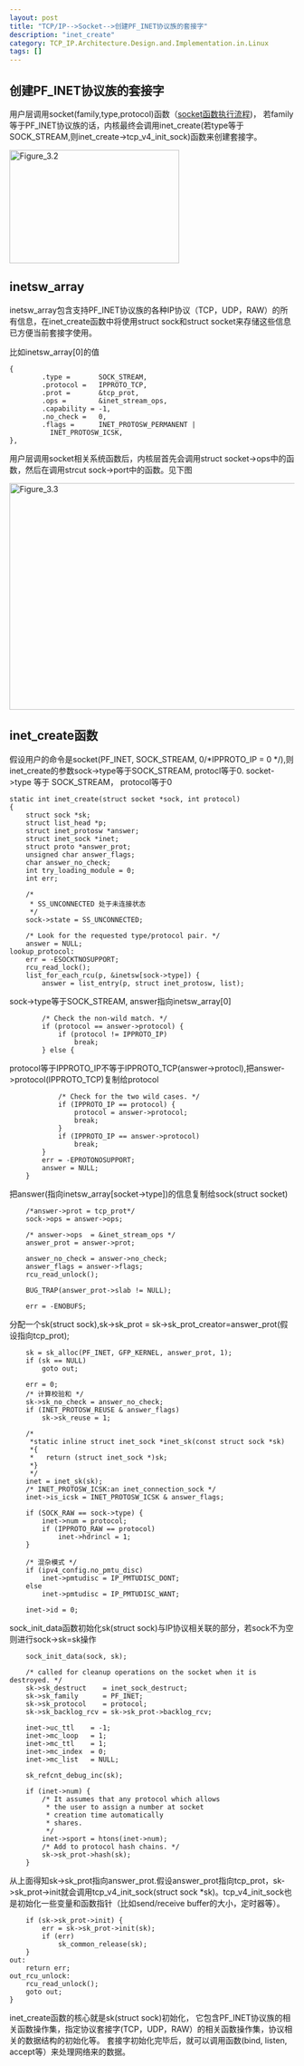```yaml
---
layout: post
title: "TCP/IP-->Socket-->创建PF_INET协议族的套接字"
description: "inet_create"
category: TCP_IP.Architecture.Design.and.Implementation.in.Linux
tags: []
---
```


创建PF_INET协议族的套接字
---

用户层调用socket(family,type,protocol)函数（[socket函数执行流程](http://don6hao.github.io/blog/2014/12/31/socket-layer.html))，
若family等于PF_INET协议族的话，内核最终会调用inet_create(若type等于SOCK_STREAM,则inet_create->tcp_v4_init_sock)函数来创建套接字。

<p><img src="./../../../../../../pic/Figure_3.4.png" alt="Figure_3.2"
width="300" height="200" /> </p>

inetsw_array
---
inetsw_array包含支持PF_INET协议族的各种IP协议（TCP，UDP，RAW）的所有信息，在inet_create函数中将使用struct sock和struct socket来存储这些信息已方便当前套接字使用。

比如inetsw_array[0]的值

    {
            .type =       SOCK_STREAM,
            .protocol =   IPPROTO_TCP,
            .prot =       &tcp_prot,
            .ops =        &inet_stream_ops,
            .capability = -1,
            .no_check =   0,
            .flags =      INET_PROTOSW_PERMANENT |
              INET_PROTOSW_ICSK,
    },

用户层调用socket相关系统函数后，内核层首先会调用struct
socket->ops中的函数，然后在调用strcut sock->port中的函数。见下图
<p><img src="./../../../../../../pic/Figure_3.3.png" alt="Figure_3.3" width="800" height="400" /> </p>

inet_create函数
---
假设用户的命令是socket(PF_INET, SOCK_STREAM, 0/*IPPROTO_IP = 0 */),则inet_create的参数sock->type等于SOCK_STREAM, protocl等于0.
socket->type 等于 SOCK_STREAM， protocol等于0

    static int inet_create(struct socket *sock, int protocol)
    {
        struct sock *sk;
        struct list_head *p;
        struct inet_protosw *answer;
        struct inet_sock *inet;
        struct proto *answer_prot;
        unsigned char answer_flags;
        char answer_no_check;
        int try_loading_module = 0;
        int err;

        /*
         * SS_UNCONNECTED 处于未连接状态
         */
        sock->state = SS_UNCONNECTED;

        /* Look for the requested type/protocol pair. */
        answer = NULL;
    lookup_protocol:
        err = -ESOCKTNOSUPPORT;
        rcu_read_lock();
        list_for_each_rcu(p, &inetsw[sock->type]) {
            answer = list_entry(p, struct inet_protosw, list);

sock->type等于SOCK_STREAM, answer指向inetsw_array[0]

            /* Check the non-wild match. */
            if (protocol == answer->protocol) {
                if (protocol != IPPROTO_IP)
                    break;
            } else {

protocol等于IPPROTO_IP不等于IPPROTO_TCP(answer->protocl),把answer->protocol(IPPROTO_TCP)复制给protocol

                /* Check for the two wild cases. */
                if (IPPROTO_IP == protocol) {
                    protocol = answer->protocol;
                    break;
                }
                if (IPPROTO_IP == answer->protocol)
                    break;
            }
            err = -EPROTONOSUPPORT;
            answer = NULL;
        }

把answer(指向inetsw_array[socket->type])的信息复制给sock(struct socket)

        /*answer->prot = tcp_prot*/
        sock->ops = answer->ops;

        /* answer->ops  = &inet_stream_ops */
        answer_prot = answer->prot;

        answer_no_check = answer->no_check;
        answer_flags = answer->flags;
        rcu_read_unlock();

        BUG_TRAP(answer_prot->slab != NULL);

        err = -ENOBUFS;

分配一个sk(struct sock),sk->sk_prot = sk->sk_prot_creator=answer_prot(假设指向tcp_prot);

        sk = sk_alloc(PF_INET, GFP_KERNEL, answer_prot, 1);
        if (sk == NULL)
            goto out;

        err = 0;
        /* 计算校验和 */
        sk->sk_no_check = answer_no_check;
        if (INET_PROTOSW_REUSE & answer_flags)
            sk->sk_reuse = 1;
        
        /*
         *static inline struct inet_sock *inet_sk(const struct sock *sk)
         *{
         *   return (struct inet_sock *)sk;
         *}
         */
        inet = inet_sk(sk);
        /* INET_PROTOSW_ICSK:an inet_connection_sock */
        inet->is_icsk = INET_PROTOSW_ICSK & answer_flags;

        if (SOCK_RAW == sock->type) {
            inet->num = protocol;
            if (IPPROTO_RAW == protocol)
                inet->hdrincl = 1;
        }

        /* 混杂模式 */
        if (ipv4_config.no_pmtu_disc)
            inet->pmtudisc = IP_PMTUDISC_DONT;
        else
            inet->pmtudisc = IP_PMTUDISC_WANT;

        inet->id = 0;

sock_init_data函数初始化sk(struct sock)与IP协议相关联的部分，若sock不为空则进行sock->sk=sk操作

        sock_init_data(sock, sk);

        /* called for cleanup operations on the socket when it is destroyed. */
        sk->sk_destruct	   = inet_sock_destruct;
        sk->sk_family	   = PF_INET;
        sk->sk_protocol	   = protocol;
        sk->sk_backlog_rcv = sk->sk_prot->backlog_rcv;

        inet->uc_ttl	= -1;
        inet->mc_loop	= 1;
        inet->mc_ttl	= 1;
        inet->mc_index	= 0;
        inet->mc_list	= NULL;

        sk_refcnt_debug_inc(sk);

        if (inet->num) {
            /* It assumes that any protocol which allows
             * the user to assign a number at socket
             * creation time automatically
             * shares.
             */
            inet->sport = htons(inet->num);
            /* Add to protocol hash chains. */
            sk->sk_prot->hash(sk);
        }

从上面得知sk->sk_prot指向answer_prot.假设answer_prot指向tcp_prot，sk->sk_prot->init就会调用tcp_v4_init_sock(struct sock *sk)。tcp_v4_init_sock也是初始化一些变量和函数指针（比如send/receive
buffer的大小，定时器等）。

        if (sk->sk_prot->init) {
            err = sk->sk_prot->init(sk);
            if (err)
                sk_common_release(sk);
        }
    out:
        return err;
    out_rcu_unlock:
        rcu_read_unlock();
        goto out;
    }

inet_create函数的核心就是sk(struct sock)初始化，
它包含PF_INET协议族的相关函数操作集，指定协议套接字(TCP，UDP，RAW）的相关函数操作集，协议相关的数据结构的初始化等。
套接字初始化完毕后，就可以调用函数(bind, listen, accept等）来处理网络来的数据。

